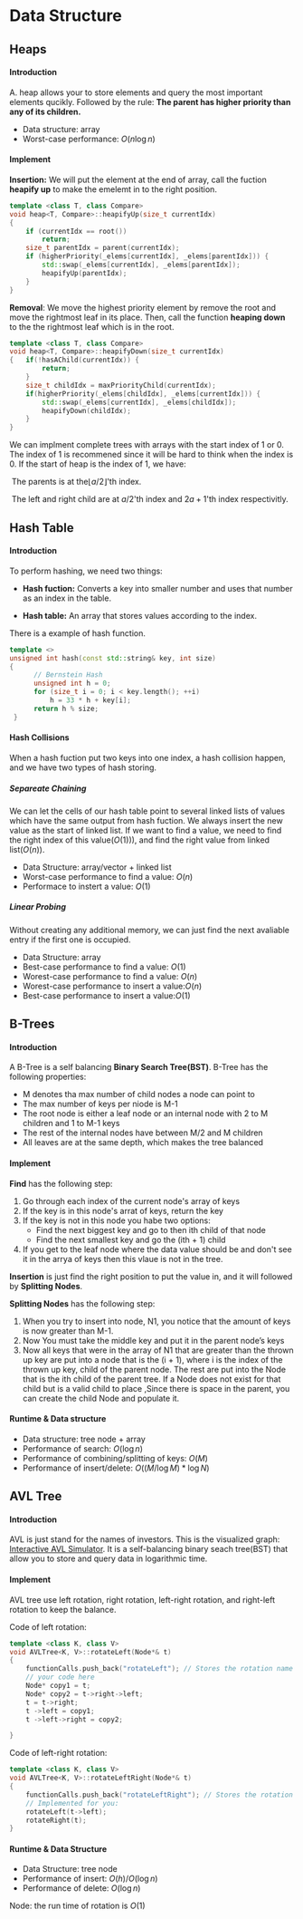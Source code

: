 # Data Structure

## Heaps

#### Introduction

A. heap allows your to store elements and query the most important elements qucikly. Followed by the rule: **The parent has higher priority than any of its children.** 

- Data structure: array
- Worst-case performance: $O(n\log n)$

#### Implement

**Insertion:** We will put the element at the end of array, call the fuction **heapify up** to make the emelemt in to the right position.

~~~c++
template <class T, class Compare>
void heap<T, Compare>::heapifyUp(size_t currentIdx)
{
    if (currentIdx == root())
        return;
    size_t parentIdx = parent(currentIdx);
    if (higherPriority(_elems[currentIdx], _elems[parentIdx])) {
        std::swap(_elems[currentIdx], _elems[parentIdx]);
        heapifyUp(parentIdx);
    }
}
~~~

**Removal**: We move the highest priority element by remove the root and move the rightmost leaf in its place. Then, call the function **heaping down** to the the rightmost leaf which is in the root.

~~~c++
template <class T, class Compare>
void heap<T, Compare>::heapifyDown(size_t currentIdx)
{   if(!hasAChild(currentIdx)) {
        return;
    }
    size_t childIdx = maxPriorityChild(currentIdx);
    if(higherPriority(_elems[childIdx], _elems[currentIdx])) {
        std::swap(_elems[currentIdx], _elems[childIdx]);
        heapifyDown(childIdx);
    }
}
~~~

 We can implment complete trees with arrays with the start index of 1 or 0. The index of 1 is recommened since it will be hard to think when the index is 0. If the start of heap is the index of 1, we have:

​	The parents is at the$\lfloor a/2 \rfloor$'th index.

​	The left and right child are at $a/2$'th index and $2a+1$'th index respectivitly.

## Hash Table

#### Introduction

To perform hashing, we need two things:

- **Hash fuction:** Converts a key into smaller number and uses that number as an index in the table.

- **Hash table:** An array that stores values according to the index.

There is a example of hash function.

~~~c++
template <>
unsigned int hash(const std::string& key, int size)
{
      // Bernstein Hash
      unsigned int h = 0;
      for (size_t i = 0; i < key.length(); ++i)
          h = 33 * h + key[i];
      return h % size;
 }
~~~

#### Hash Collisions

When a hash fuction put two keys into one index, a hash collision happen, and we have two types of hash storing.

##### Separeate Chaining

We can let the cells of our hash table point to several linked lists of values which have the same output from hash fuction. We always insert the new value as the start of linked list. If we want to find a value, we need to find the right index of this value($O(1)$)), and find the right value from linked list($O(n)$).

- Data Structure: array/vector + linked list
- Worst-case performance to find a value: $O(n)$
- Performace to instert a value: $O(1)$

##### Linear Probing

Without creating any additional memory, we can just find the next avaliable entry if the first one is occupied.

- Data Structure: array
- Best-case performance to find a value: $O(1)$
- Worest-case performance to find a value: $O(n)$
- Worest-case performance to insert a value:$O(n)$
- Best-case performance to insert a value:$O(1)$

## B-Trees

#### Introduction

A B-Tree is a self balancing **Binary Search Tree(BST)**. B-Tree has the following properties:

- M denotes tha max number of child nodes a node can point to
- The max number of keys per niode is M-1
- The root node is either a leaf node or an internal node with 2 to M children and 1 to M-1 keys
- The rest of the internal nodes have between M/2 and M children
- All leaves are at the same depth, which makes the tree balanced

#### Implement

**Find** has the following step:

1. Go through each index of the current node's array of keys
2. If the key is in this node's arrat of keys, return the key
3. If the key is not in this node you habe two options:
   - Find the next biggest key and go to then ith child of that node
   - Find the next smallest key and go the (ith + 1) child
4. If you get to the leaf node where the data value should be and don't see it in the arrya of keys then this vlaue is not in the tree.

**Insertion** is just find the right position to put the value in, and it will followed by **Splitting Nodes**.

**Splitting Nodes** has the following step:

1. When you try to insert into node, N1, you notice that the amount of keys is now greater than M-1.
2. Now You must take the middle key and put it in the parent node’s keys
3. Now all keys that were in the array of N1 that are greater than the thrown up key are put into a node that is the (i + 1), where i is the index of the thrown up key, child of the parent node. The rest are put into the Node that is the ith child of the parent tree. If a Node does not exist for that child but is a valid child to place ,Since there is space in the parent, you can create the child Node and populate it.

#### Runtime & Data structure

- Data structure: tree node + array
- Performance of search: $O(\log n)$
- Performance of combining/splitting of keys: $O(M)$
- Performance of insert/delete: $O((M/\log M)*\log N)$

## AVL Tree

#### Introduction

AVL is just stand for the names of investors. This is the visualized graph: [Interactive AVL Simulator](https://www.cs.usfca.edu/~galles/visualization/AVLtree.html). It is a self-balancing binary seach tree(BST) that allow you to store and query data in logarithmic time.

#### Implement

AVL tree use left rotation, right rotation, left-right rotation, and right-left rotation to keep the balance.

Code of left rotation:

~~~c++
template <class K, class V>
void AVLTree<K, V>::rotateLeft(Node*& t)
{
    functionCalls.push_back("rotateLeft"); // Stores the rotation name (don't remove this)
    // your code here
    Node* copy1 = t;
    Node* copy2 = t->right->left;
    t = t->right;
    t ->left = copy1;
    t ->left->right = copy2;

}
~~~

Code of left-right rotation:

~~~c++
template <class K, class V>
void AVLTree<K, V>::rotateLeftRight(Node*& t)
{
    functionCalls.push_back("rotateLeftRight"); // Stores the rotation name (don't remove this)
    // Implemented for you:
    rotateLeft(t->left);
    rotateRight(t);
}
~~~

#### Runtime & Data Structure

- Data Structure: tree node
- Performance of insert: $O(h)$/$O(\log n)$
- Performance of delete: $O(\log n)$

Node: the run time of rotation is $O(1)$
